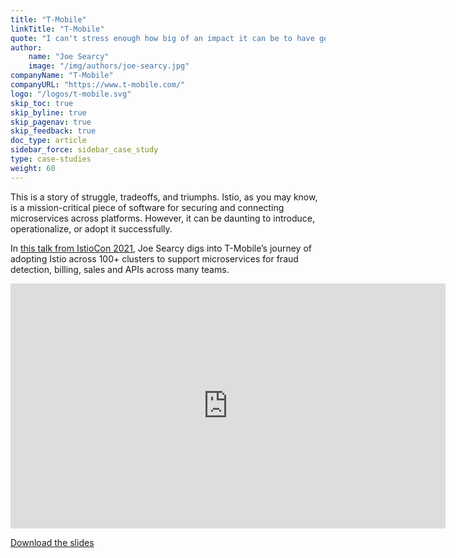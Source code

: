 ```yaml
---
title: "T-Mobile"
linkTitle: "T-Mobile"
quote: "I can't stress enough how big of an impact it can be to have generic observability instrumentation that can be immediately adopted by your users."
author:
    name: "Joe Searcy"
    image: "/img/authors/joe-searcy.jpg"
companyName: "T-Mobile"
companyURL: "https://www.t-mobile.com/"
logo: "/logos/t-mobile.svg"
skip_toc: true
skip_byline: true
skip_pagenav: true
skip_feedback: true
doc_type: article
sidebar_force: sidebar_case_study
type: case-studies
weight: 60
---
```


This is a story of struggle, tradeoffs, and triumphs. Istio, as you may know, is a mission-critical piece of software for securing and connecting microservices across platforms. However, it can be daunting to introduce, operationalize, or adopt it successfully.

In [this talk from IstioCon 2021](https://events.istio.io/istiocon-2021/sessions/adopting-istio-across-100-clusters-at-t-mobile/), Joe Searcy digs into T-Mobile’s journey of adopting Istio across 100+ clusters to support microservices for fraud detection, billing, sales and APIs across many teams.

<iframe width="696" height="392" src="https://www.youtube-nocookie.com/embed/gzrWEP87mKg" title="YouTube video player" frameborder="0" allow="accelerometer; autoplay; clipboard-write; encrypted-media; gyroscope; picture-in-picture" allowfullscreen></iframe>

[Download the slides](https://events.istio.io/istiocon-2021/slides/c2s-GoodBadMesh-JoeSearcy.pdf)